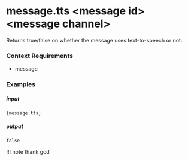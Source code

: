 # message.tts &lt;message id&gt; &lt;message channel&gt;
		
Returns true/false on whether the message uses text-to-speech or not.

### Context Requirements

* message


### Examples

##### input
```{message.tts}```

##### output
```false```

!!! note
		thank god